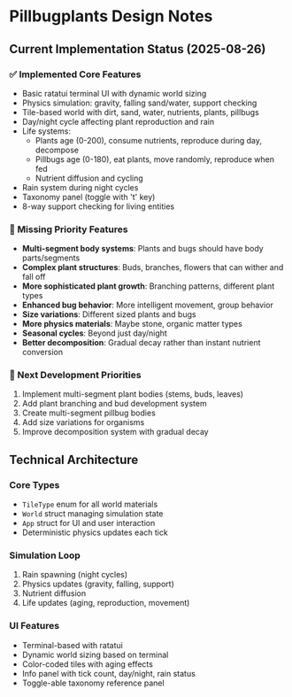 # Pillbugplants Design Notes

## Current Implementation Status (2025-08-26)

### ✅ Implemented Core Features
- Basic ratatui terminal UI with dynamic world sizing
- Physics simulation: gravity, falling sand/water, support checking
- Tile-based world with dirt, sand, water, nutrients, plants, pillbugs
- Day/night cycle affecting plant reproduction and rain
- Life systems:
  - Plants age (0-200), consume nutrients, reproduce during day, decompose
  - Pillbugs age (0-180), eat plants, move randomly, reproduce when fed
  - Nutrient diffusion and cycling
- Rain system during night cycles
- Taxonomy panel (toggle with 't' key)
- 8-way support checking for living entities

### 🚧 Missing Priority Features
- **Multi-segment body systems**: Plants and bugs should have body parts/segments
- **Complex plant structures**: Buds, branches, flowers that can wither and fall off
- **More sophisticated plant growth**: Branching patterns, different plant types
- **Enhanced bug behavior**: More intelligent movement, group behavior
- **Size variations**: Different sized plants and bugs
- **More physics materials**: Maybe stone, organic matter types
- **Seasonal cycles**: Beyond just day/night
- **Better decomposition**: Gradual decay rather than instant nutrient conversion

### 🎯 Next Development Priorities
1. Implement multi-segment plant bodies (stems, buds, leaves)
2. Add plant branching and bud development system
3. Create multi-segment pillbug bodies
4. Add size variations for organisms
5. Improve decomposition system with gradual decay

## Technical Architecture

### Core Types
- `TileType` enum for all world materials
- `World` struct managing simulation state
- `App` struct for UI and user interaction
- Deterministic physics updates each tick

### Simulation Loop
1. Rain spawning (night cycles)
2. Physics updates (gravity, falling, support)
3. Nutrient diffusion
4. Life updates (aging, reproduction, movement)

### UI Features
- Terminal-based with ratatui
- Dynamic world sizing based on terminal
- Color-coded tiles with aging effects
- Info panel with tick count, day/night, rain status
- Toggle-able taxonomy reference panel